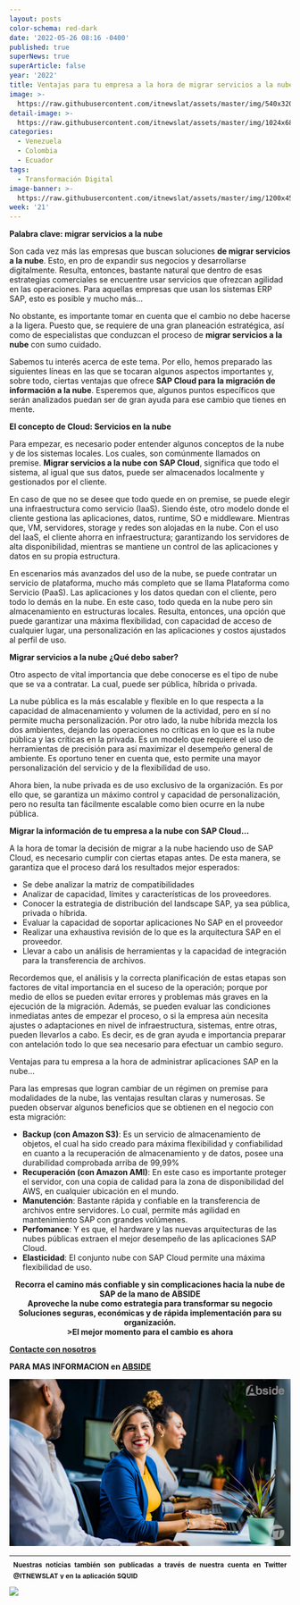 ```yaml
---
layout: posts
color-schema: red-dark
date: '2022-05-26 08:16 -0400'
published: true
superNews: true
superArticle: false
year: '2022'
title: Ventajas para tu empresa a la hora de migrar servicios a la nube con SAP Cloud
image: >-
  https://raw.githubusercontent.com/itnewslat/assets/master/img/540x320/Abside-Cloud-SAP-p.jpg
detail-image: >-
  https://raw.githubusercontent.com/itnewslat/assets/master/img/1024x680/Abside-Cloud-SAP-g.jpg
categories:
  - Venezuela
  - Colombia
  - Ecuador
tags:
  - Transformación Digital
image-banner: >-
  https://raw.githubusercontent.com/itnewslat/assets/master/img/1200x450/Articulo-ABSIDE-Mayo.jpg
week: '21'
---
```

**Palabra clave: migrar servicios a la nube**

Son cada vez más las empresas que buscan soluciones **de migrar servicios a la nube**. Esto, en pro de expandir sus negocios y desarrollarse digitalmente. Resulta, entonces, bastante natural que dentro de esas estrategias comerciales se encuentre usar  servicios que ofrezcan agilidad en las operaciones. Para aquellas empresas que usan los sistemas ERP SAP, esto es posible y mucho más… 

No obstante, es importante tomar en cuenta que el cambio no debe hacerse a la ligera. Puesto que,  se requiere de una gran planeación estratégica, así como de especialistas que conduzcan el proceso de **migrar servicios a la nube** con sumo cuidado.

Sabemos tu interés acerca de este tema. Por ello, hemos preparado las siguientes líneas en las que se tocaran algunos aspectos importantes y, sobre todo, ciertas ventajas que ofrece **SAP Cloud para la migración de información a la nube**. Esperemos que, algunos puntos específicos que serán analizados puedan ser de gran ayuda para ese cambio que tienes en mente.

**El concepto de Cloud: Servicios en la nube**

Para empezar, es necesario poder entender algunos conceptos de la nube y de los sistemas locales. Los cuales, son comúnmente llamados on premise. **Migrar servicios a la nube con SAP Cloud**, significa que todo el sistema, al igual que sus datos, puede ser almacenados localmente y gestionados por el cliente.

En caso de que no se desee que todo quede en on premise, se puede elegir una infraestructura como servicio (IaaS). Siendo éste, otro modelo donde el cliente gestiona las aplicaciones, datos, runtime, SO e middleware. Mientras que, VM, servidores, storage y redes son alojadas en la nube. Con el uso del IaaS, el cliente ahorra en infraestructura; garantizando los servidores de alta disponibilidad, mientras se mantiene un control de las aplicaciones y datos en su propia estructura.

En escenarios más avanzados del uso de la nube, se puede contratar un servicio de plataforma, mucho más completo que se llama Plataforma como Servicio (PaaS). Las aplicaciones y los datos quedan con el cliente, pero todo lo demás en la nube. En este caso, todo queda en la nube pero sin almacenamiento en estructuras locales. Resulta, entonces, una opción que puede garantizar una máxima flexibilidad, con capacidad de acceso de cualquier lugar, una personalización en las aplicaciones y costos ajustados al perfil de uso.

**Migrar servicios a la nube ¿Qué debo saber?**

Otro aspecto de vital importancia que debe conocerse es el tipo de nube que se va a contratar. La cual,  puede ser pública, híbrida o privada.

La nube pública es la más escalable y flexible en lo que respecta a la capacidad de almacenamiento y volumen de la actividad, pero en sí no permite mucha personalización. Por otro lado, la nube híbrida mezcla los dos ambientes, dejando las operaciones no críticas en lo que es la nube pública y las críticas en la privada. Es un modelo que requiere el uso de herramientas de precisión para así maximizar el desempeño general de ambiente. Es oportuno tener en cuenta que, esto permite una mayor personalización del servicio y de la flexibilidad de uso.

Ahora bien, la nube privada es de uso exclusivo de la organización. Es por ello que, se garantiza un máximo control y capacidad de personalización, pero no resulta tan fácilmente escalable como bien ocurre en la nube pública.

**Migrar la información de tu empresa a la nube con SAP Cloud…**

A la hora de tomar la decisión de migrar a la nube haciendo uso de SAP Cloud, es necesario cumplir con ciertas etapas antes. De esta manera, se garantiza que el proceso dará los resultados mejor esperados: 

- Se debe analizar la matriz de compatibilidades
- Analizar de capacidad, límites y características de los proveedores.
- Conocer la estrategia de distribución del Iandscape SAP, ya sea pública, privada o híbrida.
- Evaluar la capacidad de soportar aplicaciones No SAP en el proveedor
- Realizar una exhaustiva revisión de lo que es la arquitectura SAP en el proveedor.
- Llevar a cabo un análisis de herramientas y la capacidad de integración para la transferencia de archivos.

Recordemos que, el análisis y la correcta planificación de estas etapas son factores de vital importancia en el suceso de la operación; porque por medio de ellos se pueden evitar errores y problemas más graves en la ejecución de la migración. Además, se pueden evaluar las condiciones inmediatas antes de empezar el proceso, o si la empresa aún necesita ajustes o adaptaciones en nivel de infraestructura, sistemas, entre otras, pueden llevarlos a cabo. Es decir, es de gran ayuda e importancia preparar con antelación todo lo que sea necesario para efectuar un cambio seguro.

Ventajas para tu empresa a la hora de administrar aplicaciones SAP en la nube…

Para las empresas que logran cambiar de un régimen on premise para modalidades de la nube, las ventajas resultan claras y numerosas. Se pueden observar algunos beneficios que se obtienen en el negocio con esta migración:

- **Backup (con Amazon S3)**: Es un servicio de almacenamiento de objetos, el cual ha sido creado para máxima flexibilidad y confiabilidad en cuanto a la recuperación de almacenamiento y de datos, posee una durabilidad comprobada arriba de 99,99%
- **Recuperación (con Amazon AMI)**: En este caso es importante proteger el servidor, con una copia de calidad para la zona de disponibilidad del AWS, en cualquier ubicación en el mundo.
- **Manutención**: Bastante rápida y confiable en la transferencia de archivos entre servidores. Lo cual,  permite más agilidad en mantenimiento SAP con grandes volúmenes.
- **Perfomance**: Y es que, el hardware y las nuevas arquitecturas de las nubes públicas extraen el mejor desempeño de las aplicaciones SAP Cloud.
- **Elasticidad**: El conjunto nube con SAP Cloud permite una máxima flexibilidad de uso.

<center><b>Recorra el camino más confiable y sin complicaciones hacia la nube de SAP de la mano de ABSIDE</b></center>
<center><b>Aproveche la nube como estrategia para transformar su negocio</b></center> 
<center><b>Soluciones seguras, económicas y de rápida implementación para su organización.</b></center>
<center><b>>El mejor momento para el cambio es ahora</b></center>

[**Contacte con nosotros**](mailto://info@absidecorp.com)

**PARA MAS INFORMACION en [ABSIDE](https://www.absidecorp.com/)**

![](https://raw.githubusercontent.com/itnewslat/assets/master/img/540x320/Abside-Cloud-SAP-p.jpg)

<table style="height: 42px;" width="569">
<tbody>
<tr>
<td style="text-align: justify;"><sub><strong>Nuestras noticias también son publicadas a través de nuestra cuenta en Twitter <a href="https://twitter.com/itnewslat?lang=es">@ITNEWSLAT</a> y en la aplicación <a href="https://squidapp.co/en/">SQUID</a></strong></sub></td>
</tr>
</tbody>
</table>

<img src="https://tracker.metricool.com/c3po.jpg?hash=56f88a41e39ab42c063cc51676587a04"/>
